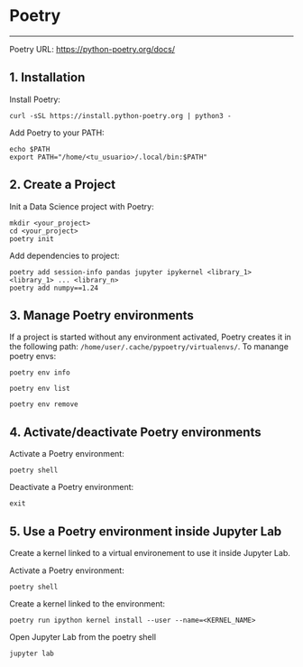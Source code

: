 # Poetry
___
Poetry URL: https://python-poetry.org/docs/

## 1. Installation

Install Poetry:
```
curl -sSL https://install.python-poetry.org | python3 -
```

Add Poetry to your PATH:
```
echo $PATH
export PATH="/home/<tu_usuario>/.local/bin:$PATH"
```

## 2. Create a Project

Init a Data Science project with Poetry:
```
mkdir <your_project>
cd <your_project>
poetry init
```

Add dependencies to project:
```
poetry add session-info pandas jupyter ipykernel <library_1> <library_1> ... <library_n>
poetry add numpy==1.24
```


## 3. Manage Poetry environments

If a project is started without any environment activated, Poetry creates it in
the following path: `/home/user/.cache/pypoetry/virtualenvs/`. To manange poetry
envs:
```
poetry env info
```
```
poetry env list
```
```
poetry env remove
```

## 4. Activate/deactivate Poetry environments

Activate a Poetry environment:
```
poetry shell
```

Deactivate a Poetry environment:
```
exit
```

## 5. Use a Poetry environment inside Jupyter Lab

Create a kernel linked to a virtual environement to use it inside Jupyter Lab.

Activate a Poetry environment:
```
poetry shell
```

Create a kernel linked to the environment:
```
poetry run ipython kernel install --user --name=<KERNEL_NAME>
```

Open Jupyter Lab from the poetry shell
```
jupyter lab
```
